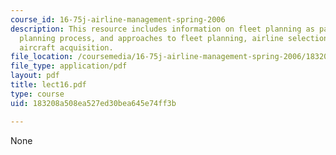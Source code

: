 ```yaml
---
course_id: 16-75j-airline-management-spring-2006
description: This resource includes information on fleet planning as part of strategic
  planning process, and approaches to fleet planning, airline selection criteria for
  aircraft acquisition.
file_location: /coursemedia/16-75j-airline-management-spring-2006/183208a508ea527ed30bea645e74ff3b_lect16.pdf
file_type: application/pdf
layout: pdf
title: lect16.pdf
type: course
uid: 183208a508ea527ed30bea645e74ff3b

---
```

None